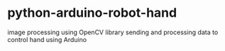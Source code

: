 # python-arduino-robot-hand

image processing using OpenCV library 
sending and processing data to control hand using Arduino

![]()
